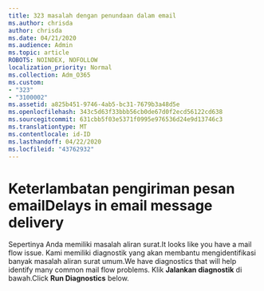 ```yaml
---
title: 323 masalah dengan penundaan dalam email
ms.author: chrisda
author: chrisda
ms.date: 04/21/2020
ms.audience: Admin
ms.topic: article
ROBOTS: NOINDEX, NOFOLLOW
localization_priority: Normal
ms.collection: Adm_O365
ms.custom:
- "323"
- "3100002"
ms.assetid: a825b451-9746-4ab5-bc31-7679b3a48d5e
ms.openlocfilehash: 343c5d63f33bbb56cb0de67d0f2ecd56122cd638
ms.sourcegitcommit: 631cbb5f03e5371f0995e976536d24e9d13746c3
ms.translationtype: MT
ms.contentlocale: id-ID
ms.lasthandoff: 04/22/2020
ms.locfileid: "43762932"
---
```

# <a name="delays-in-email-message-delivery"></a><span data-ttu-id="fdecb-102">Keterlambatan pengiriman pesan email</span><span class="sxs-lookup"><span data-stu-id="fdecb-102">Delays in email message delivery</span></span>

<span data-ttu-id="fdecb-103">Sepertinya Anda memiliki masalah aliran surat.</span><span class="sxs-lookup"><span data-stu-id="fdecb-103">It looks like you have a mail flow issue.</span></span> <span data-ttu-id="fdecb-104">Kami memiliki diagnostik yang akan membantu mengidentifikasi banyak masalah aliran surat umum.</span><span class="sxs-lookup"><span data-stu-id="fdecb-104">We have diagnostics that will help identify many common mail flow problems.</span></span> <span data-ttu-id="fdecb-105">Klik **Jalankan diagnostik** di bawah.</span><span class="sxs-lookup"><span data-stu-id="fdecb-105">Click **Run Diagnostics** below.</span></span>
